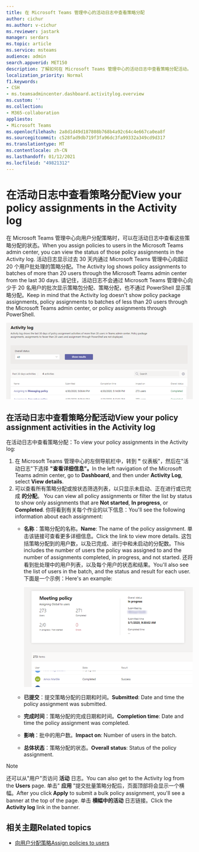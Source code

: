 ```yaml
---
title: 在 Microsoft Teams 管理中心的活动日志中查看策略分配
author: cichur
ms.author: v-cichur
ms.reviewer: jastark
manager: serdars
ms.topic: article
ms.service: msteams
audience: admin
search.appverid: MET150
description: 了解如何在 Microsoft Teams 管理中心的活动日志中查看策略分配活动。
localization_priority: Normal
f1.keywords:
- CSH
- ms.teamsadmincenter.dashboard.activitylog.overview
ms.custom: ''
ms.collection:
- M365-collaboration
appliesto:
- Microsoft Teams
ms.openlocfilehash: 2a8d1d49d187808b768b4a92c64c4e667ca0ea8f
ms.sourcegitcommit: c528fad9db719f3fa96dc3fa99332a349cd9d317
ms.translationtype: MT
ms.contentlocale: zh-CN
ms.lasthandoff: 01/12/2021
ms.locfileid: "49821312"
---
```

# <a name="view-your-policy-assignments-in-the-activity-log"></a><span data-ttu-id="3600b-103">在活动日志中查看策略分配</span><span class="sxs-lookup"><span data-stu-id="3600b-103">View your policy assignments in the Activity log</span></span>

<span data-ttu-id="3600b-104">在 Microsoft Teams 管理中心向用户分配策略时，可以在活动日志中查看这些策略分配的状态。</span><span class="sxs-lookup"><span data-stu-id="3600b-104">When you assign policies to users in the Microsoft Teams admin center, you can view the status of those policy assignments in the Activity log.</span></span> <span data-ttu-id="3600b-105">活动日志显示过去 30 天内通过 Microsoft Teams 管理中心向超过 20 个用户批处理的策略分配。</span><span class="sxs-lookup"><span data-stu-id="3600b-105">The Activity log shows policy assignments to batches of more than 20 users through the Microsoft Teams admin center from the last 30 days.</span></span> <span data-ttu-id="3600b-106">请记住，活动日志不会通过 Microsoft Teams 管理中心向少于 20 名用户的批次显示策略包分配、策略分配，也不通过 PowerShell 显示策略分配。</span><span class="sxs-lookup"><span data-stu-id="3600b-106">Keep in mind that the Activity log doesn't show policy package assignments, policy assignments to batches of less than 20 users through the Microsoft Teams admin center, or policy assignments through PowerShell.</span></span>

!["活动日志"页的屏幕截图](media/activity-log.png)

## <a name="view-your-policy-assignment-activities-in-the-activity-log"></a><span data-ttu-id="3600b-108">在活动日志中查看策略分配活动</span><span class="sxs-lookup"><span data-stu-id="3600b-108">View your policy assignment activities in the Activity log</span></span>

<span data-ttu-id="3600b-109">在活动日志中查看策略分配：</span><span class="sxs-lookup"><span data-stu-id="3600b-109">To view your policy assignments in the Activity log:</span></span>

1. <span data-ttu-id="3600b-110">在 Microsoft Teams 管理中心的左侧导航栏中，转到 **"** 仪表板"，然后在"活动日志"下选择 **"查看详细信息"。**</span><span class="sxs-lookup"><span data-stu-id="3600b-110">In the left navigation of the Microsoft Teams admin center, go to **Dashboard**, and then under **Activity Log**, select **View details**.</span></span>
2. <span data-ttu-id="3600b-111">可以查看所有策略分配或按状态筛选列表，以只显示未启动、正在进行或已完成 **的分配**。 </span><span class="sxs-lookup"><span data-stu-id="3600b-111">You can view all policy assignments or filter the list by status to show only assignments that are **Not started**, **In progress**, or **Completed**.</span></span> <span data-ttu-id="3600b-112">你将看到有关每个作业的以下信息：</span><span class="sxs-lookup"><span data-stu-id="3600b-112">You'll see the following information about each assignment:</span></span>
    - <span data-ttu-id="3600b-113">**名称**：策略分配的名称。</span><span class="sxs-lookup"><span data-stu-id="3600b-113">**Name**: The name of the policy assignment.</span></span> <span data-ttu-id="3600b-114">单击该链接可查看更多详细信息。</span><span class="sxs-lookup"><span data-stu-id="3600b-114">Click the link to view more details.</span></span> <span data-ttu-id="3600b-115">这包括策略分配到的用户数，以及已完成、进行中和未启动的分配数。</span><span class="sxs-lookup"><span data-stu-id="3600b-115">This includes the number of users the policy was assigned to and the number of assignments completed, in progress, and not started.</span></span> <span data-ttu-id="3600b-116">还将看到批处理中的用户列表，以及每个用户的状态和结果。</span><span class="sxs-lookup"><span data-stu-id="3600b-116">You'll also see the list of users in the batch, and the status and result for each user.</span></span> <span data-ttu-id="3600b-117">下面是一个示例：</span><span class="sxs-lookup"><span data-stu-id="3600b-117">Here's an example:</span></span>

        ![屏幕截图](media/activity-log-policy-assignment-detail.png)

    - <span data-ttu-id="3600b-119">**已提交**：提交策略分配的日期和时间。</span><span class="sxs-lookup"><span data-stu-id="3600b-119">**Submitted**: Date and time the policy assignment was submitted.</span></span>
    - <span data-ttu-id="3600b-120">**完成时间**：策略分配的完成日期和时间。</span><span class="sxs-lookup"><span data-stu-id="3600b-120">**Completion time**: Date and time the policy assignment was completed.</span></span>
    - <span data-ttu-id="3600b-121">**影响**：批中的用户数。</span><span class="sxs-lookup"><span data-stu-id="3600b-121">**Impact on**: Number of users in the batch.</span></span>
    - <span data-ttu-id="3600b-122">**总体状态**：策略分配的状态。</span><span class="sxs-lookup"><span data-stu-id="3600b-122">**Overall status**: Status of the policy assignment.</span></span>

> [!NOTE]
> <span data-ttu-id="3600b-123">还可以从"用户"页访问 **活动** 日志。</span><span class="sxs-lookup"><span data-stu-id="3600b-123">You can also get to the Activity log from the **Users** page.</span></span> <span data-ttu-id="3600b-124">单击" **应用** "提交批量策略分配后，页面顶部将会显示一个横幅。</span><span class="sxs-lookup"><span data-stu-id="3600b-124">After you click **Apply** to submit a bulk policy assignment, you'll see a banner at the top of the page.</span></span> <span data-ttu-id="3600b-125">单击 **横幅中的活动** 日志链接。</span><span class="sxs-lookup"><span data-stu-id="3600b-125">Click the **Activity log** link in the banner.</span></span>

## <a name="related-topics"></a><span data-ttu-id="3600b-126">相关主题</span><span class="sxs-lookup"><span data-stu-id="3600b-126">Related topics</span></span>

- [<span data-ttu-id="3600b-127">向用户分配策略</span><span class="sxs-lookup"><span data-stu-id="3600b-127">Assign policies to users</span></span>](assign-policies.md)
